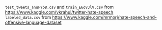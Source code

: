 `test_tweets_anuFYb8.csv` and `train_E6oV3lV.csv` from https://www.kaggle.com/vkrahul/twitter-hate-speech \
`labeled_data.csv` from https://www.kaggle.com/mrmorj/hate-speech-and-offensive-language-dataset
